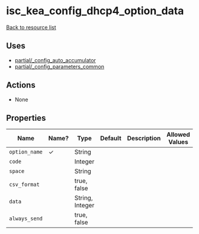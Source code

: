 # isc_kea_config_dhcp4_option_data

[Back to resource list](../README.md#resources)

## Uses

- [partial/_config_auto_accumulator](partial/isc_kea__config_auto_accumulator.md)
- [partial/_config_parameters_common](partial/isc_kea__config_parameters_common.md)

## Actions

- None

## Properties

| Name          | Name? | Type            | Default | Description | Allowed Values |
| ------------- | ----- | --------------- | ------- | ----------- | -------------- |
| `option_name` | ✓     | String          |         |             |                |
| `code`        |       | Integer         |         |             |                |
| `space`       |       | String          |         |             |                |
| `csv_format`  |       | true, false     |         |             |                |
| `data`        |       | String, Integer |         |             |                |
| `always_send` |       | true, false     |         |             |                |
